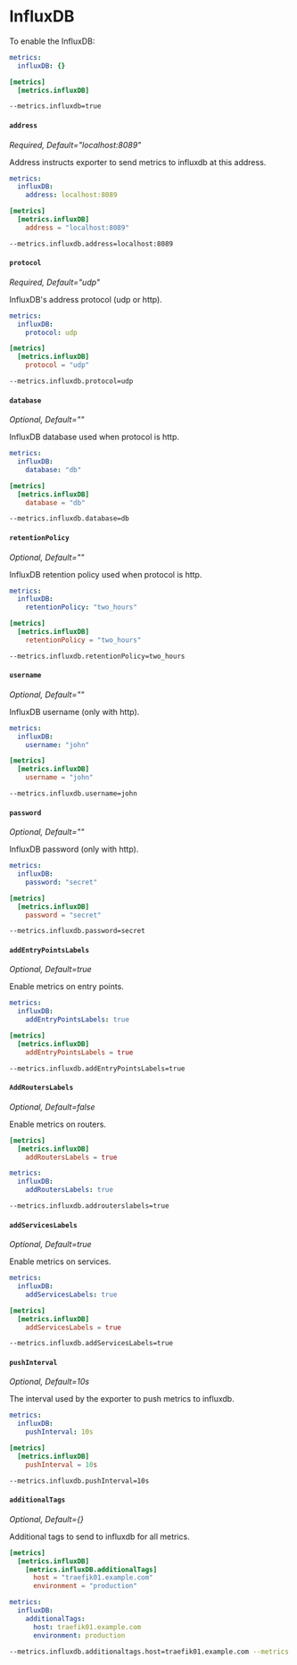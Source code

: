 # InfluxDB

To enable the InfluxDB:

```yaml tab="File (YAML)"
metrics:
  influxDB: {}
```

```toml tab="File (TOML)"
[metrics]
  [metrics.influxDB]
```

```bash tab="CLI"
--metrics.influxdb=true
```

#### `address`

_Required, Default="localhost:8089"_

Address instructs exporter to send metrics to influxdb at this address.

```yaml tab="File (YAML)"
metrics:
  influxDB:
    address: localhost:8089
```

```toml tab="File (TOML)"
[metrics]
  [metrics.influxDB]
    address = "localhost:8089"
```

```bash tab="CLI"
--metrics.influxdb.address=localhost:8089
```

#### `protocol`

_Required, Default="udp"_

InfluxDB's address protocol (udp or http).

```yaml tab="File (YAML)"
metrics:
  influxDB:
    protocol: udp
```

```toml tab="File (TOML)"
[metrics]
  [metrics.influxDB]
    protocol = "udp"
```

```bash tab="CLI"
--metrics.influxdb.protocol=udp
```

#### `database`

_Optional, Default=""_

InfluxDB database used when protocol is http.

```yaml tab="File (YAML)"
metrics:
  influxDB:
    database: "db"
```

```toml tab="File (TOML)"
[metrics]
  [metrics.influxDB]
    database = "db"
```

```bash tab="CLI"
--metrics.influxdb.database=db
```

#### `retentionPolicy`

_Optional, Default=""_

InfluxDB retention policy used when protocol is http.

```yaml tab="File (YAML)"
metrics:
  influxDB:
    retentionPolicy: "two_hours"
```

```toml tab="File (TOML)"
[metrics]
  [metrics.influxDB]
    retentionPolicy = "two_hours"
```

```bash tab="CLI"
--metrics.influxdb.retentionPolicy=two_hours
```

#### `username`

_Optional, Default=""_

InfluxDB username (only with http).

```yaml tab="File (YAML)"
metrics:
  influxDB:
    username: "john"
```

```toml tab="File (TOML)"
[metrics]
  [metrics.influxDB]
    username = "john"
```

```bash tab="CLI"
--metrics.influxdb.username=john
```

#### `password`

_Optional, Default=""_

InfluxDB password (only with http).

```yaml tab="File (YAML)"
metrics:
  influxDB:
    password: "secret"
```

```toml tab="File (TOML)"
[metrics]
  [metrics.influxDB]
    password = "secret"
```

```bash tab="CLI"
--metrics.influxdb.password=secret
```

#### `addEntryPointsLabels`

_Optional, Default=true_

Enable metrics on entry points.

```yaml tab="File (YAML)"
metrics:
  influxDB:
    addEntryPointsLabels: true
```

```toml tab="File (TOML)"
[metrics]
  [metrics.influxDB]
    addEntryPointsLabels = true
```

```bash tab="CLI"
--metrics.influxdb.addEntryPointsLabels=true
```

#### `AddRoutersLabels`

_Optional, Default=false_

Enable metrics on routers.

```toml tab="File (TOML)"
[metrics]
  [metrics.influxDB]
    addRoutersLabels = true
```

```yaml tab="File (YAML)"
metrics:
  influxDB:
    addRoutersLabels: true
```

```bash tab="CLI"
--metrics.influxdb.addrouterslabels=true
```

#### `addServicesLabels`

_Optional, Default=true_

Enable metrics on services.

```yaml tab="File (YAML)"
metrics:
  influxDB:
    addServicesLabels: true
```

```toml tab="File (TOML)"
[metrics]
  [metrics.influxDB]
    addServicesLabels = true
```

```bash tab="CLI"
--metrics.influxdb.addServicesLabels=true
```

#### `pushInterval`

_Optional, Default=10s_

The interval used by the exporter to push metrics to influxdb.

```yaml tab="File (YAML)"
metrics:
  influxDB:
    pushInterval: 10s
```

```toml tab="File (TOML)"
[metrics]
  [metrics.influxDB]
    pushInterval = 10s
```

```bash tab="CLI"
--metrics.influxdb.pushInterval=10s
```

#### `additionalTags`

_Optional, Default={}_

Additional tags to send to influxdb for all metrics.

```toml tab="File (TOML)"
[metrics]
  [metrics.influxDB]
    [metrics.influxDB.additionalTags]
      host = "traefik01.example.com"
      environment = "production"
```

```yaml tab="File (YAML)"
metrics:
  influxDB:
    additionalTags:
      host: traefik01.example.com
      environment: production
```

```bash tab="CLI"
--metrics.influxdb.additionaltags.host=traefik01.example.com --metrics.influxdb.additionaltags.environment=production
```
